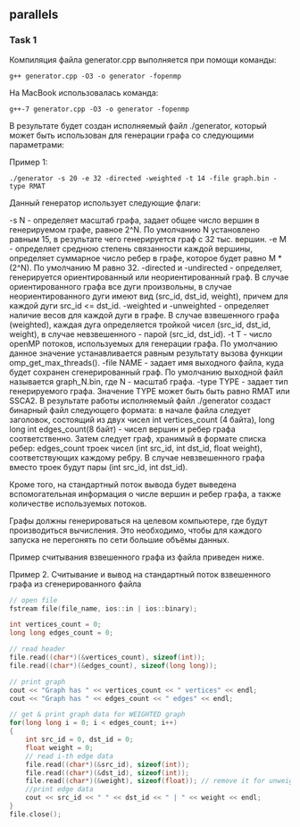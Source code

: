## parallels

### Task 1
Компиляция файла generator.cpp выполняется при помощи команды:
```
g++ generator.cpp -O3 -o generator -fopenmp
```
На MacBook использовалась команда:
```
g++-7 generator.cpp -O3 -o generator -fopenmp
```
В результате будет создан исполняемый файл ./generator, который может быть использован для генерации графа со следующими параметрами:

Пример 1:
```
./generator -s 20 -e 32 -directed -weighted -t 14 -file graph.bin -type RMAT
```
Данный генератор использует следующие флаги:

-s N - определяет масштаб графа, задает общее число вершин в генерируемом графе, равное 2^N. По умолчанию N установлено равным 15, в результате чего генерируется граф с 32 тыс. вершин.
-e M - определяет среднюю степень связанности каждой вершины, определяет суммарное число ребер в графе, которое будет равно M * (2^N). По умолчанию M равно 32.
-directed и -undirected - определяет, генерируется ориентированный или неориентированный граф. В случае ориентированного графа все дуги произвольны, в случае неориентированного дуги имеют вид (src_id, dst_id, weight), причем для каждой дуги src_id <= dst_id.
-weighted и -unweighted - определяет наличие весов для каждой дуги в графе. В случае взвешенного графа (weighted), каждая дуга определяется тройкой чисел (src_id, dst_id, weight), в случае невзвешенного - парой (src_id, dst_id).
-t T - число openMP потоков, используемых для генерации графа. По умолчанию данное значение устанавливается равным результату вызова функции omp_get_max_threads().
-file NAME - задает имя выходного файла, куда будет сохранен сгенерированный граф. По умолчанию выходной файл называется graph_N.bin, где N - масштаб графа.
-type TYPE - задает тип генерируемого графа. Значение TYPE может быть быть равно RMAT или SSCA2.
В результате работы исполняемый файл ./generator создаст бинарный файл следующего формата: в начале файла следует заголовок, состоящий из двух чисел int vertices_count (4 байта), long long int edges_count(8 байт) - чисел вершин и ребер графа соответственно. Затем следует граф, хранимый в формате списка ребер: edges_count троек чисел (int src_id, int dst_id, float weight), соответствующих каждому ребру. В случае невзвешенного графа вместо троек будут пары (int src_id, int dst_id).

Кроме того, на стандартный поток вывода будет выведена вспомогательная информация о числе вершин и ребер графа, а также количестве используемых потоков.

Графы должны генерироваться на целевом компьютере, где будут производиться вычисления. Это необходимо, чтобы для каждого запуска не перегонять по сети большие объёмы данных.

Пример считывания взвешенного графа из файла приведен ниже.

Пример 2. Считывание и вывод на стандартный поток взвешенного графа из сгенерированного файла
```C++
// open file
fstream file(file_name, ios::in | ios::binary);

int vertices_count = 0;
long long edges_count = 0;

// read header
file.read((char*)(&vertices_count), sizeof(int));
file.read((char*)(&edges_count), sizeof(long long));

// print graph
cout << "Graph has " << vertices_count << " vertices" << endl;
cout << "Graph has " << edges_count << " edges" << endl;

// get & print graph data for WEIGHTED graph
for(long long i = 0; i < edges_count; i++)
{
    int src_id = 0, dst_id = 0;
    float weight = 0;
    // read i-th edge data
    file.read((char*)(&src_id), sizeof(int));
    file.read((char*)(&dst_id), sizeof(int));
    file.read((char*)(&weight), sizeof(float)); // remove it for unweighed graph
    //print edge data
    cout << src_id << " " << dst_id << " | " << weight << endl;
}
file.close();
```
